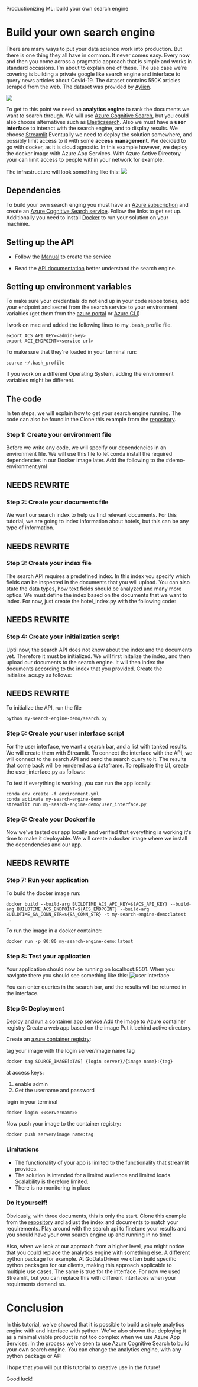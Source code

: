 Productionizing ML: build your own search engine

# Build your own search engine
There are many ways to put your data science work into production. But there is one thing they all have in common. It never comes easy. Every now and then you come across a pragmatic approach that is simple and works in standard occasions. I’m about to explain one of these. The use case we’re covering is building a private google like search engine and interface to query news articles about Covid-19. The dataset contains 550K articles scraped from the web. The dataset was provided by [Aylien](https://aylien.com/coronavirus-news-dataset/).

![](img/covid-19-search.gif)

To get to this point we need an **analytics engine** to rank the documents we want to search through. We will use [Azure Cognitive Search](https://pypi.org/project/azure-search-documents/), but you could also choose alternatives such as [Elasticsearch](https://elasticsearch-py.readthedocs.io/en/master/). Also we must have a **user interface** to interact with the search engine, and to display results. We choose [Streamlit](https://www.streamlit.io/).Eventually we need to deploy the solution somewhere, and possibly limit access to it with some **access management**. We decided to go with docker, as it is cloud agnostic. In this example however, we deploy the docker image with Azure App Services. With Azure Active Directory your can limit access to people within your network for example. 

The infrastructure will look something like this:
![](img/infra.png)

## Dependencies
To build your own search enging you must have an [Azure subscription](https://azure.microsoft.com/en-us/free/) and create an [Azure Cognitive Search service](https://docs.microsoft.com/en-us/azure/search/search-create-service-portal). Follow the links to get set up.
Additionally you need to install [Docker](https://docs.docker.com/get-docker/) to run your solution on your machinie.

## Setting up the API
* Follow the [Manual](https://docs.microsoft.com/en-us/azure/search/search-create-service-portal) to create the service

* Read the [API documentation](https://pypi.org/project/azure-search-documents/#adding-documents-to-your-index) better understand the search engine.

## Setting up environment variables
To make sure your credentials do not end up in your code repositories, add your endpoint and secret from the search service to your environment variables (get them from the [azure portal](https://portal.azure.com/) or [Azure CLI](https://docs.microsoft.com/en-gb/cli/azure/install-azure-cli?view=azure-cli-latest))

I work on mac and added the following lines to my .bash_profile file. 
```
export ACS_API_KEY=<admin-key>
export ACI_ENDPOINT=<service url>
```
To make sure that they're loaded in your terminal run:
```
source ~/.bash_profile
```
If you work on a different Operating System, adding the environment variables might be different.


## The code
In ten steps, we will explain how to get your search engine running. The code can also be found in the Clone this example from the [repository](https://github.com/godatadriven/build-your-own-search-engine).

### Step 1: Create your environment file
Before we write any code, we will specify our dependencies in an environment file. We will use this file to let conda install the required dependencies in our Docker image later. Add the following to the #demo-environment.yml

## NEEDS REWRITE

### Step 2: Create your documents file
We want our search index to help us find relevant documents. For this tutorial, we are going to index information about hotels, but this can be any type of information.

## NEEDS REWRITE

### Step 3: Create your index file
The search API requires a predefined index. In this index you specify which fields can be inspected in the documents that you will upload. You can also state the data types, how text fields should be analyzed and many more optios. We must define the index based on the documents that we want to index. For now, just create the hotel_index.py with the following code:
## NEEDS REWRITE

### Step 4: Create your initialization script
Uptil now, the search API does not know about the index and the documents yet. Therefore it must be initialized. We will first initalize the index, and then upload our documents to the search engine. It will then index the documents according to the index that you provided. Create the initialize_acs.py as follows:

## NEEDS REWRITE

To initialize the API, run the file
```
python my-search-engine-demo/search.py
```

### Step 5: Create your user interface script
For the user interface, we want a search bar, and a list with tanked results. We will create them with Streamlit. To connect the interface with the API, we will connect to the search API and send the search query to it. The results that come back will be rendered as a dataframe. To replicate the UI, create the user_interface.py as follows: 

To test if everything is working, you can run the app locally:
```
conda env create -f environment.yml
conda activate my-search-engine-demo
streamlit run my-search-engine-demo/user_interface.py
```
### Step 6: Create your Dockerfile
Now we've tested our app locally and verified that everything is working it's time to make it deployable. We will create a docker image where we install the dependencies and our app. 

## NEEDS REWRITE

### Step 7: Run your application
To build the docker image run:

```
docker build --build-arg BUILDTIME_ACS_API_KEY=${ACS_API_KEY} --build-arg BUILDTIME_ACS_ENDPOINT=${ACS_ENDPOINT} --build-arg BUILDTIME_SA_CONN_STR=${SA_CONN_STR} -t my-search-engine-demo:latest
 .
```

To run the image in a docker container:
```
docker run -p 80:80 my-search-engine-demo:latest
```




### Step 8: Test your application
Your application should now be running on localhost:8501. When you navigate there you should see something like this:
![user interface](img/user_interface.png)

You can enter queries in the search bar, and the results will be returned in the interface.


### Step 9: Deployment
[Deploy and run a container app service](https://docs.microsoft.com/en-us/learn/modules/deploy-run-container-app-service/)
Add the image to Azure container registry
Create a web app based on the image
Put it behind active directory.

Create an [azure container registry](https://docs.microsoft.com/en-us/azure/container-registry/container-registry-get-started-portal):

tag your image with the login server/image name:tag

```
docker tag SOURCE_IMAGE[:TAG] {login server}/{image name}:{tag}
```

at access keys: 
1) enable admin
2) Get the username and password

login in your terminal
```
docker login <<servername>> 
```

Now push your image to the container registry:
```
docker push server/image name:tag
```



### Limitations
* The functionality of your app is limited to the functionality that streamlit provides.
* The solution is intended for a limited audience and limited loads. Scalability is therefore limited.
* There is no monitoring in place 


### Do it yourself!
Obviously, with three documents, this is only the start. Clone this example from the [repository](https://github.com/godatadriven/build-your-own-search-engine) and adjust the index and documents to match your requirements. Play around with the search api to finetune your results and you should have your own search engine up and running in no time!

Also, when we look at our approach from a higher level, you might notice that you could replace the analytics engine with something else. A different python package for example. At GoDataDriven we often build specific python packages for our clients, making this approach applicable to multiple use cases.
The same is true for the interface. For now we used Streamlit, but you can replace this with different interfaces when your requirments demand so. 

# Conclusion
In this tutorial, we've showed that it is possible to build a simple analytics engine with and interface with python. We've also shown that deploying it as a minimal viable product is not too complex when we use Azure App Services. In the process we've seen to use Azure Cognitive Search to build your own search engine. You can change the analytics engine, with any python package or API

I hope that you will put this tutorial to creative use in the future!

Good luck!


